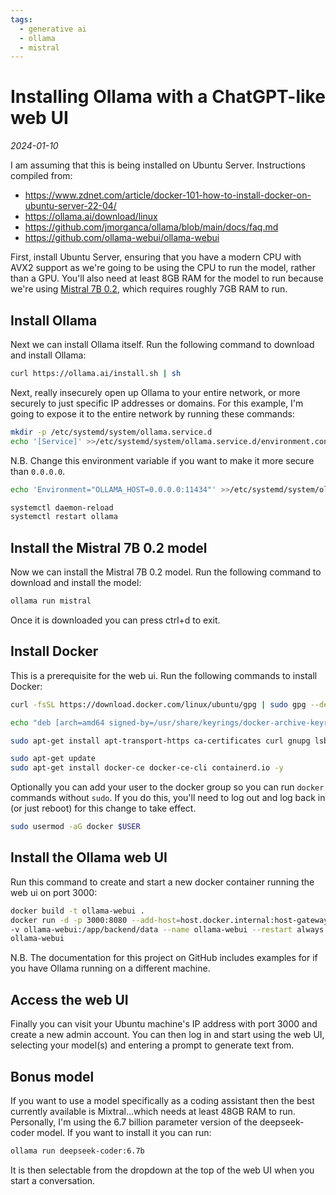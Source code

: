 ```yaml
---
tags:
  - generative ai
  - ollama
  - mistral
---
```


# Installing Ollama with a ChatGPT-like web UI

_2024-01-10_

I am assuming that this is being installed on Ubuntu Server. Instructions compiled from:

- https://www.zdnet.com/article/docker-101-how-to-install-docker-on-ubuntu-server-22-04/
- https://ollama.ai/download/linux
- https://github.com/jmorganca/ollama/blob/main/docs/faq.md
- https://github.com/ollama-webui/ollama-webui

First, install Ubuntu Server, ensuring that you have a modern CPU with AVX2 support as we're going to be using the CPU to run the model, rather than a GPU. You'll also need at least 8GB RAM for the model to run because we're using [Mistral 7B 0.2](https://ollama.ai/library/mistral), which requires roughly 7GB RAM to run.

## Install Ollama

Next we can install Ollama itself. Run the following command to download and install Ollama:

```bash
curl https://ollama.ai/install.sh | sh
```

Next, really insecurely open up Ollama to your entire network, or more securely to just specific IP addresses or domains. For this example, I'm going to expose it to the entire network by running these commands:

```bash
mkdir -p /etc/systemd/system/ollama.service.d
echo '[Service]' >>/etc/systemd/system/ollama.service.d/environment.conf
```

N.B. Change this environment variable if you want to make it more secure than `0.0.0.0`.

```bash
echo 'Environment="OLLAMA_HOST=0.0.0.0:11434"' >>/etc/systemd/system/ollama.service.d/environment.conf
```

```bash
systemctl daemon-reload
systemctl restart ollama
```

## Install the Mistral 7B 0.2 model

Now we can install the Mistral 7B 0.2 model. Run the following command to download and install the model:

```bash
ollama run mistral
```

Once it is downloaded you can press ctrl+d to exit.

## Install Docker

This is a prerequisite for the web ui. Run the following commands to install Docker:

```bash
curl -fsSL https://download.docker.com/linux/ubuntu/gpg | sudo gpg --dearmor -o /usr/share/keyrings/docker-archive-keyring.gpg
```

```bash
echo "deb [arch=amd64 signed-by=/usr/share/keyrings/docker-archive-keyring.gpg] https://download.docker.com/linux/ubuntu $(lsb_release -cs) stable" | sudo tee /etc/apt/sources.list.d/docker.list > /dev/null
```

```bash
sudo apt-get install apt-transport-https ca-certificates curl gnupg lsb-release -y
```

```bash
sudo apt-get update
sudo apt-get install docker-ce docker-ce-cli containerd.io -y
```

Optionally you can add your user to the docker group so you can run `docker` commands without `sudo`. If you do this, you'll need to log out and log back in (or just reboot) for this change to take effect.

```bash
sudo usermod -aG docker $USER
```

## Install the Ollama web UI

Run this command to create and start a new docker container running the web ui on port 3000:

```bash
docker build -t ollama-webui .
docker run -d -p 3000:8080 --add-host=host.docker.internal:host-gateway \
-v ollama-webui:/app/backend/data --name ollama-webui --restart always \
ollama-webui
```

N.B. The documentation for this project on GitHub includes examples for if you have Ollama running on a different machine.

## Access the web UI

Finally you can visit your Ubuntu machine's IP address with port 3000 and create a new admin account. You can then log in and start using the web UI, selecting your model(s) and entering a prompt to generate text from.

## Bonus model

If you want to use a model specifically as a coding assistant then the best currently available is Mixtral...which needs at least 48GB RAM to run. Personally, I'm using the 6.7 billion parameter version of the deepseek-coder model. If you want to install it you can run: 

```bash
ollama run deepseek-coder:6.7b
```

It is then selectable from the dropdown at the top of the web UI when you start a conversation.
